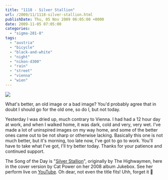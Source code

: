 ```yaml
---
title: "1118 - Silver Stallion"
url: /2009/11/1118-silver-stallion.html
publishDate: Thu, 05 Nov 2009 06:05:00 +0000
date: 2009-11-05 07:05:00
categories: 
  - "sigma-281-8"
tags: 
  - "austria"
  - "bicycle"
  - "black-and-white"
  - "night"
  - "nikon-d300"
  - "rain"
  - "street"
  - "vienna"
  - "wien"
---
```

<a target="_blank" href="https://d25zfm9zpd7gm5.cloudfront.net/1200x1200/2009/20091104_203439_ps.jpg"><img src="https://d25zfm9zpd7gm5.cloudfront.net/0600x0600/2009/20091104_203439_ps.jpg" /></a>

What's better, an old image or a bad image? You'd probably agree that in doubt I should go for the old one, so do I, but not today.

 Yesterday I was dried up, much contrary to Vienna. I had had a 12 hour day at work, and when I walked home, it was dark, cold and very, very wet. I've made a lot of uninspired images on my way home, and some of the better ones came out to be not sharp or otherwise lacking. Basically this one is not much better, but it's morning, too late now, I've got to go to work. You'll have to take what I've got, I'll try better today. Thanks for your patience and continued support. 

The Song of the Day is "<a target="_blank" href="http://www.lyricsmode.com/lyrics/c/cat_power/silver_stallion.html">Silver Stallion</a>", originally by The Highwaymen, here in the cover version by Cat Power on her 2008 album Jukebox. See her perform live on <a target="_blank" href="http://www.youtube.com/watch?v=AN2ZQp3vmFQ">YouTube</a>. Oh dear, not even the title fits! Uhh, forget it 🙂
